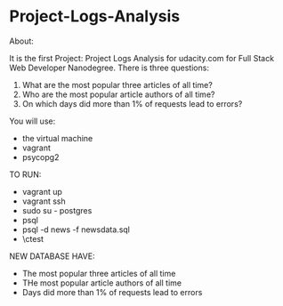 # Project-Logs-Analysis

About:

It is the first Project: Project Logs Analysis for udacity.com for Full Stack Web Developer Nanodegree. There is three questions: 
1. What are the most popular three articles of all time?
2. Who are the most popular article authors of all time?
3. On which days did more than 1% of requests lead to errors? 

You will use: 
- the virtual machine
- vagrant 
- psycopg2 

TO RUN: 
- vagrant up
- vagrant ssh
- sudo su - postgres
- psql 
- psql -d news -f newsdata.sql
- \ctest 

NEW DATABASE HAVE:
- The most popular three articles of all time
- THe most popular article authors of all time 
- Days did more than 1% of requests lead to errors
